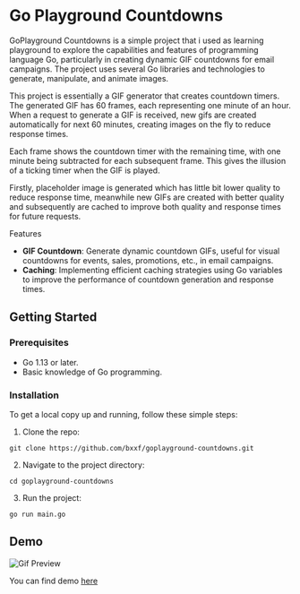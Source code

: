 # Go Playground Countdowns
GoPlayground Countdowns is a simple project that i used as learning playground to explore the capabilities and features of programming language Go, particularly in creating dynamic GIF countdowns for email campaigns. The project uses several Go libraries and technologies to generate, manipulate, and animate images.

This project is essentially a GIF generator that creates countdown timers. The generated GIF has 60 frames, each representing one minute of an hour. When a request to generate a GIF is received, new gifs are created automatically for next 60 minutes, creating images on the fly to reduce response times.

Each frame shows the countdown timer with the remaining time, with one minute being subtracted for each subsequent frame. This gives the illusion of a ticking timer when the GIF is played.

Firstly, placeholder image is generated which has little bit lower quality to reduce response time, meanwhile new GIFs are created with better quality and subsequently are cached to improve both quality and response times for future requests.

Features
- **GIF Countdown**: Generate dynamic countdown GIFs, useful for visual countdowns for events, sales, promotions, etc., in email campaigns.
- **Caching**: Implementing efficient caching strategies using Go variables to improve the performance of countdown generation and response times.
  

## Getting Started
### Prerequisites
- Go 1.13 or later.
- Basic knowledge of Go programming.

### Installation
To get a local copy up and running, follow these simple steps:

1. Clone the repo:
 ```shell 
 git clone https://github.com/bxxf/goplayground-countdowns.git
 ```

2. Navigate to the project directory:
 ```shell 
 cd goplayground-countdowns
 ```

3. Run the project:
 ```shell 
 go run main.go
 ```

## Demo
![Gif Preview](https://countdown-gifs-test.fly.dev/countdown?date=2023-06-15)

You can find demo [here](https://countdown-gifs-test.fly.dev/countdown?date=2023-06-15)
